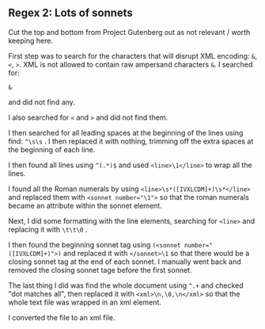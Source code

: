 ## Regex 2: Lots of sonnets

Cut the top and bottom from Project Gutenberg out as not relevant / worth keeping here. 


First step was to search for the characters that will disrupt XML encoding: 
`&`, `<`, `>`. 
XML is not allowed to contain raw ampersand characters `&`. 
I searched for:

```
&
```
and did not find any.

I also searched for `<` and `>` and did not find them. 

I then searched for all leading spaces at the beginning of the lines using find:
`^\s\s`
. I then replaced it with nothing, trimming off the extra spaces at the beginning of each line.

I then found all lines using `^(.*)$` and used `<line>\1</line>` to wrap all the lines.

I found all the Roman numerals by using `<line>\s*([IVXLCDM]+)\s*</line>` and replaced them with `<sonnet number="\1">` so that the roman numerals became an attribute within the sonnet element.

Next, I did some formatting with the line elements, searching for `<line>` and replacing it with `\t\t\0`
.

I then found the beginning sonnet tag using `(<sonnet number="([IVXLCDM]+)">)`
and replaced it with `</sonnet>\1` so that there would be a closing sonnet tag at the end of each sonnet. I manually went back and removed the closing sonnet tage before the first sonnet.

The last thing I did was find the whole document using `^.+` and checked "dot matches all", then replaced it with `<xml>\n,\0,\n</xml>` so that the whole text file was wrapped in an xml element.

I converted the file to an xml file.